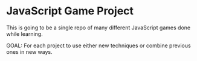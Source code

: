 # JavaScript Game Project

This is going to be a single repo of many different JavaScript games done while learning.

GOAL: For each project to use either new techniques or combine previous ones in new ways.